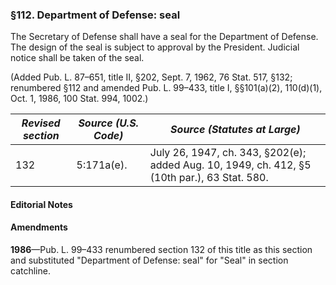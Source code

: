 ### §112. Department of Defense: seal ###

The Secretary of Defense shall have a seal for the Department of Defense. The design of the seal is subject to approval by the President. Judicial notice shall be taken of the seal.

(Added Pub. L. 87–651, title II, §202, Sept. 7, 1962, 76 Stat. 517, §132; renumbered §112 and amended Pub. L. 99–433, title I, §§101(a)(2), 110(d)(1), Oct. 1, 1986, 100 Stat. 994, 1002.)

|*Revised section*|*Source (U.S. Code)*|                                *Source (Statutes at Large)*                                |
|-----------------|--------------------|--------------------------------------------------------------------------------------------|
|       132       |     5:171a(e).     |July 26, 1947, ch. 343, §202(e); added Aug. 10, 1949, ch. 412, §5 (10th par.), 63 Stat. 580.|

#### **Editorial Notes** ####

#### Amendments ####

**1986**—Pub. L. 99–433 renumbered section 132 of this title as this section and substituted "Department of Defense: seal" for "Seal" in section catchline.